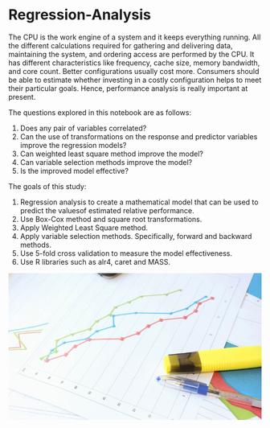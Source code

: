 # Regression-Analysis
The CPU is the work engine of a system and it keeps everything running. All the different calculations required for gathering and delivering data, maintaining the system, and ordering access are performed by the CPU. It has different characteristics like frequency, cache size, memory bandwidth, and core count. Better configurations usually cost more. Consumers should be able to estimate whether investing in a costly configuration helps to meet their particular goals. Hence, performance analysis is really important at present.

The questions explored in this notebook are as follows:

1. Does any pair of variables correlated?
2. Can the use of transformations on the response and predictor variables improve the regression models?
3. Can weighted least square method improve the model?
4. Can variable selection methods improve the model?
5. Is the improved model effective?

The goals of this study:
1. Regression analysis to create a mathematical model that can be used to predict the valuesof estimated relative performance.
2. Use Box-Cox method and square root transformations.
3. Apply Weighted Least Square method.
4. Apply variable selection methods. Specifically, forward and backward methods.
5. Use 5-fold cross validation to measure the model effectiveness.
6. Use R libraries such as alr4, caret and MASS.

![My Image](reg.jpg.webp)
